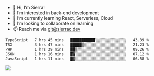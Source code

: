 - 👋 Hi, I’m Sierra!
- 👀 I’m interested in back-end development
- 🌱 I’m currently learning React, Serverless, Cloud
- 💞️ I’m looking to collaborate on learning
- 📫 Reach me via git@sierrac.dev

<!--START_SECTION:waka-->

```txt
TypeScript   7 hrs 45 mins   ███████████░░░░░░░░░░░░░░   43.39 %
TSX          3 hrs 47 mins   █████▒░░░░░░░░░░░░░░░░░░░   21.23 %
PHP          1 hrs 39 mins   ██▒░░░░░░░░░░░░░░░░░░░░░░   09.26 %
JSON         1 hrs 16 mins   █▓░░░░░░░░░░░░░░░░░░░░░░░   07.12 %
JavaScript   1 hrs 11 mins   █▓░░░░░░░░░░░░░░░░░░░░░░░   06.58 %
```

<!--END_SECTION:waka-->


![](https://hit.yhype.me/github/profile?user_id=7351311)
